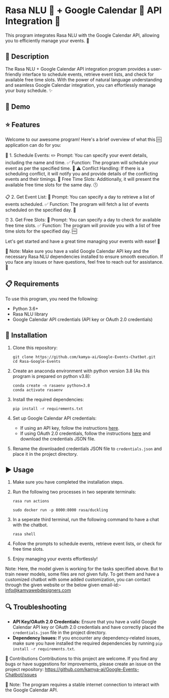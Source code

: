 # Rasa NLU 🤖 + Google Calendar 📅 API Integration 🔄

This program integrates Rasa NLU with the Google Calendar API, allowing you to efficiently manage your events. 📝

## 📝 Description
The Rasa NLU + Google Calendar API integration program provides a user-friendly interface to schedule events, retrieve event lists, and check for available free time slots. With the power of natural language understanding and seamless Google Calendar integration, you can effortlessly manage your busy schedule. ✨

## 🎥 Demo

## ⭐️ Features

Welcome to our awesome program! Here's a brief overview of what this 🆒 application can do for you:

📆 1. Schedule Events:
   ✏️ Prompt: You can specify your event details, including the name and time.
   ✅ Function: The program will schedule your event as per the specified time. 🎉
   ⚠️ Conflict Handling: If there is a scheduling conflict, it will notify you and provide details of the conflicting events and their timings.
   💼 Free Time Slots: Additionally, it will present the available free time slots for the same day. 🕓

📋 2. Get Event List:
   📅 Prompt: You can specify a day to retrieve a list of events scheduled.
   ✅ Function: The program will fetch a list of events scheduled on the specified day. 📝

⏰ 3. Get Free Slots:
   📅 Prompt: You can specify a day to check for available free time slots.
   ✅ Function: The program will provide you with a list of free time slots for the specified day. 🆓

Let's get started and have a great time managing your events with ease! 🎈

🚧 Note: Make sure you have a valid Google Calendar API key and the necessary Rasa NLU dependencies installed to ensure smooth execution. If you face any issues or have questions, feel free to reach out for assistance. 🙌

## 📋 Requirements
To use this program, you need the following:

- Python 3.6+
- Rasa NLU library
- Google Calendar API credentials (API key or OAuth 2.0 credentials)

## 🔧 Installation
1. Clone this repository:
   ```
   git clone https://github.com/kamya-ai/Google-Events-Chatbot.git
   cd Rasa-Google-Events
   ```

2. Create an anaconda environment with python version 3.8 (As this program is prepared on python v3.8):

    ```
    conda create -n rasaenv python=3.8
    conda activate rasaenv
    ```

3. Install the required dependencies:
   ```
   pip install -r requirements.txt
   ```

4. Set up Google Calendar API credentials:
   - If using an API key, follow the instructions [here](https://developers.google.com/calendar/quickstart/python#step_1_turn_on_the).
   - If using OAuth 2.0 credentials, follow the instructions [here](https://developers.google.com/calendar/quickstart/python#step_1_turn_on_the) and download the credentials JSON file.

5. Rename the downloaded credentials JSON file to `credentials.json` and place it in the project directory.

## ▶️ Usage
1. Make sure you have completed the installation steps.

2. Run the following two processes in two seperate terminals:
   ```
   rasa run actions
   ```
   ```
   sudo docker run -p 8000:8000 rasa/duckling
   ```

3. In a seperate third terminal, run the following command to have a chat with the chatbot.
    ```
    rasa shell
    ```

3. Follow the prompts to schedule events, retrieve event lists, or check for free time slots.

4. Enjoy managing your events effortlessly!

Note: Here, the model given is working for the tasks specified above. But to train newer models, some files are not given fully. To get them and have a customized chatbot with some added customization, you can contact through the given website or the below given email-id:-
info@kamyawebdesigners.com

## 🔍 Troubleshooting
- **API Key/OAuth 2.0 Credentials:** Ensure that you have a valid Google Calendar API key or OAuth 2.0 credentials and have correctly placed the `credentials.json` file in the project directory.
- **Dependency Issues:** If you encounter any dependency-related issues, make sure you have installed the required dependencies by running `pip install -r requirements.txt`.

👥 Contributions
Contributions to this project are welcome. If you find any bugs or have suggestions for improvements, please create an issue on the project repository: https://github.com/kamya-ai/Google-Events-Chatbot/issues

🚧 Note: The program requires a stable internet connection to interact with the Google Calendar API.
